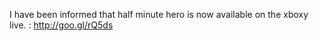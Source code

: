 I have been informed that half minute hero is now available on the xboxy live. : http://goo.gl/rQ5ds